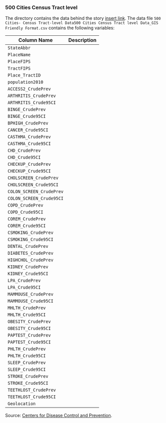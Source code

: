 ### 500 Cities Census Tract level

The directory contains the data behind the story [insert link](http://.com). The data file `500 Cities- Census Tract-level Data500 Cities Census Tract level Data_GIS Friendly Format.csv` contains the following variables:

Column Name | Description 
---|---------
`StateAbbr` |
`PlaceName` |
`PlaceFIPS` |
`TractFIPS` |
`Place_TractID` |
`population2010` |
`ACCESS2_CrudePrev` |
`ARTHRITIS_CrudePrev` |
`ARTHRITIS_Crude95CI` |
`BINGE_CrudePrev` |
`BINGE_Crude95CI` |
`BPHIGH_CrudePrev` |
`CANCER_Crude95CI` |
`CASTHMA_CrudePrev` |
`CASTHMA_Crude95CI` |
`CHD_CrudePrev` |
`CHD_Crude95CI` |
`CHECKUP_CrudePrev` |
`CHECKUP_Crude95CI` |
`CHOLSCREEN_CrudePrev` |
`CHOLSCREEN_Crude95CI` |
`COLON_SCREEN_CrudePrev` |
`COLON_SCREEN_Crude95CI` |
`COPD_CrudePrev` |
`COPD_Crude95CI` |
`COREM_CrudePrev` |
`COREM_Crude95CI` |
`CSMOKING_CrudePrev` |
`CSMOKING_Crude95CI` |
`DENTAL_CrudePrev` |
`DIABETES_CrudePrev` |
`HIGHCHOL_CrudePrev` |
`KIDNEY_CrudePrev` |
`KIDNEY_Crude95CI` |
`LPA_CrudePrev` |
`LPA_Crude95CI` |
`MAMMOUSE_CrudePrev` |
`MAMMOUSE_Crude95CI` |
`MHLTH_CrudePrev` |
`MHLTH_Crude95CI` |
`OBESITY_CrudePrev` |
`OBESITY_Crude95CI` |
`PAPTEST_CrudePrev` |
`PAPTEST_Crude95CI` |
`PHLTH_CrudePrev` |
`PHLTH_Crude95CI` |
`SLEEP_CrudePrev` |
`SLEEP_Crude95CI` |
`STROKE_CrudePrev` |
`STROKE_Crude95CI` |
`TEETHLOST_CrudePrev` |
`TEETHLOST_Crude95CI` |
`Geolocation` |

Source: [Centers for Disease Control and Prevention](http://.com/).
